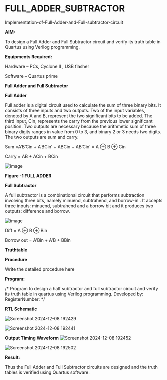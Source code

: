 # FULL_ADDER_SUBTRACTOR

Implementation-of-Full-Adder-and-Full-subtractor-circuit

**AIM:**

To design a Full Adder and Full Subtractor circuit and verify its truth table in Quartus using Verilog programming.

**Equipments Required:**

Hardware – PCs, Cyclone II , USB flasher

Software – Quartus prime

**Full Adder and Full Subtractor**

**Full Adder**

Full adder is a digital circuit used to calculate the sum of three binary bits. It consists of three inputs and two outputs. Two of the input variables, denoted by A and B, represent the two significant bits to be added. The third input, Cin, represents the carry from the previous lower significant position. Two outputs are necessary because the arithmetic sum of three binary digits ranges in value from 0 to 3, and binary 2 or 3 needs two digits. The two outputs are sum and carry.

Sum =A’B’Cin + A’BCin’ + ABCin + AB’Cin’ = A ⊕ B ⊕ Cin 

Carry = AB + ACin + BCin

![image](https://github.com/naavaneetha/FULL_ADDER_SUBTRACTOR/assets/154305477/0f30ba51-5ffb-4198-845f-18e054f675e7)

**Figure -1 FULL ADDER**

**Full Subtractor**

A full subtractor is a combinational circuit that performs subtraction involving three bits, namely minuend, subtrahend, and borrow-in . It accepts three inputs: minuend, subtrahend and a borrow bit and it produces two outputs: difference and borrow.

![image](https://github.com/naavaneetha/FULL_ADDER_SUBTRACTOR/assets/154305477/02b24f51-ab51-4304-9ad6-7b81ffc1ead5)

Diff = A ⊕ B ⊕ Bin 

Borrow out = A'Bin + A'B + BBin

**Truthtable**

**Procedure**

Write the detailed procedure here

**Program:**

/* Program to design a half subtractor and full subtractor circuit and verify its truth table in quartus using Verilog programming. Developed by: RegisterNumber:
*/

**RTL Schematic**


![Screenshot 2024-12-08 192429](https://github.com/user-attachments/assets/22ac73ed-d670-45ef-b748-bb9f49f5ef45)

![Screenshot 2024-12-08 192441](https://github.com/user-attachments/assets/a1af78d1-71d9-4d00-b08c-9ed75aab325e)


**Output Timing Waveform**
![Screenshot 2024-12-08 192452](https://github.com/user-attachments/assets/f8e92169-3f6f-42db-8d34-4ade666c2298)

![Screenshot 2024-12-08 192502](https://github.com/user-attachments/assets/98640ede-c045-4489-ac09-5fd9da3b628c)



**Result:**

Thus the Full Adder and Full Subtractor circuits are designed and the truth tables is verified using Quartus software.



